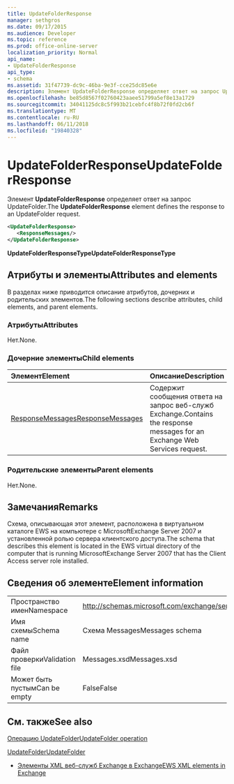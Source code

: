 ```yaml
---
title: UpdateFolderResponse
manager: sethgros
ms.date: 09/17/2015
ms.audience: Developer
ms.topic: reference
ms.prod: office-online-server
localization_priority: Normal
api_name:
- UpdateFolderResponse
api_type:
- schema
ms.assetid: 31f47739-dc9c-46ba-9e3f-cce25dc85e6e
description: Элемент UpdateFolderResponse определяет ответ на запрос UpdateFolder.
ms.openlocfilehash: be85d8567f02760423aaee51799a5ef8e13a1729
ms.sourcegitcommit: 34041125dc8c5f993b21cebfc4f8b72f0fd2cb6f
ms.translationtype: MT
ms.contentlocale: ru-RU
ms.lasthandoff: 06/11/2018
ms.locfileid: "19840328"
---
```

# <a name="updatefolderresponse"></a><span data-ttu-id="eda28-103">UpdateFolderResponse</span><span class="sxs-lookup"><span data-stu-id="eda28-103">UpdateFolderResponse</span></span>

<span data-ttu-id="eda28-104">Элемент **UpdateFolderResponse** определяет ответ на запрос UpdateFolder.</span><span class="sxs-lookup"><span data-stu-id="eda28-104">The **UpdateFolderResponse** element defines the response to an UpdateFolder request.</span></span> 
  
```xml
<UpdateFolderResponse>
   <ResponseMessages/>
</UpdateFolderResponse>
```

 <span data-ttu-id="eda28-105">**UpdateFolderResponseType**</span><span class="sxs-lookup"><span data-stu-id="eda28-105">**UpdateFolderResponseType**</span></span>
## <a name="attributes-and-elements"></a><span data-ttu-id="eda28-106">Атрибуты и элементы</span><span class="sxs-lookup"><span data-stu-id="eda28-106">Attributes and elements</span></span>

<span data-ttu-id="eda28-107">В разделах ниже приводится описание атрибутов, дочерних и родительских элементов.</span><span class="sxs-lookup"><span data-stu-id="eda28-107">The following sections describe attributes, child elements, and parent elements.</span></span>
  
### <a name="attributes"></a><span data-ttu-id="eda28-108">Атрибуты</span><span class="sxs-lookup"><span data-stu-id="eda28-108">Attributes</span></span>

<span data-ttu-id="eda28-109">Нет.</span><span class="sxs-lookup"><span data-stu-id="eda28-109">None.</span></span>
  
### <a name="child-elements"></a><span data-ttu-id="eda28-110">Дочерние элементы</span><span class="sxs-lookup"><span data-stu-id="eda28-110">Child elements</span></span>

|<span data-ttu-id="eda28-111">**Элемент**</span><span class="sxs-lookup"><span data-stu-id="eda28-111">**Element**</span></span>|<span data-ttu-id="eda28-112">**Описание**</span><span class="sxs-lookup"><span data-stu-id="eda28-112">**Description**</span></span>|
|:-----|:-----|
|[<span data-ttu-id="eda28-113">ResponseMessages</span><span class="sxs-lookup"><span data-stu-id="eda28-113">ResponseMessages</span></span>](responsemessages.md) <br/> |<span data-ttu-id="eda28-114">Содержит сообщения ответа на запрос веб-служб Exchange.</span><span class="sxs-lookup"><span data-stu-id="eda28-114">Contains the response messages for an Exchange Web Services request.</span></span>  <br/> |
   
### <a name="parent-elements"></a><span data-ttu-id="eda28-115">Родительские элементы</span><span class="sxs-lookup"><span data-stu-id="eda28-115">Parent elements</span></span>

<span data-ttu-id="eda28-116">Нет.</span><span class="sxs-lookup"><span data-stu-id="eda28-116">None.</span></span>
  
## <a name="remarks"></a><span data-ttu-id="eda28-117">Замечания</span><span class="sxs-lookup"><span data-stu-id="eda28-117">Remarks</span></span>

<span data-ttu-id="eda28-118">Схема, описывающая этот элемент, расположена в виртуальном каталоге EWS на компьютере с MicrosoftExchange Server 2007 и установленной ролью сервера клиентского доступа.</span><span class="sxs-lookup"><span data-stu-id="eda28-118">The schema that describes this element is located in the EWS virtual directory of the computer that is running MicrosoftExchange Server 2007 that has the Client Access server role installed.</span></span>
  
## <a name="element-information"></a><span data-ttu-id="eda28-119">Сведения об элементе</span><span class="sxs-lookup"><span data-stu-id="eda28-119">Element information</span></span>

|||
|:-----|:-----|
|<span data-ttu-id="eda28-120">Пространство имен</span><span class="sxs-lookup"><span data-stu-id="eda28-120">Namespace</span></span>  <br/> |http://schemas.microsoft.com/exchange/services/2006/messages  <br/> |
|<span data-ttu-id="eda28-121">Имя схемы</span><span class="sxs-lookup"><span data-stu-id="eda28-121">Schema name</span></span>  <br/> |<span data-ttu-id="eda28-122">Схема Messages</span><span class="sxs-lookup"><span data-stu-id="eda28-122">Messages schema</span></span>  <br/> |
|<span data-ttu-id="eda28-123">Файл проверки</span><span class="sxs-lookup"><span data-stu-id="eda28-123">Validation file</span></span>  <br/> |<span data-ttu-id="eda28-124">Messages.xsd</span><span class="sxs-lookup"><span data-stu-id="eda28-124">Messages.xsd</span></span>  <br/> |
|<span data-ttu-id="eda28-125">Может быть пустым</span><span class="sxs-lookup"><span data-stu-id="eda28-125">Can be empty</span></span>  <br/> |<span data-ttu-id="eda28-126">False</span><span class="sxs-lookup"><span data-stu-id="eda28-126">False</span></span>  <br/> |
   
## <a name="see-also"></a><span data-ttu-id="eda28-127">См. также</span><span class="sxs-lookup"><span data-stu-id="eda28-127">See also</span></span>



[<span data-ttu-id="eda28-128">Операцию UpdateFolder</span><span class="sxs-lookup"><span data-stu-id="eda28-128">UpdateFolder operation</span></span>](updatefolder-operation.md)
  
[<span data-ttu-id="eda28-129">UpdateFolder</span><span class="sxs-lookup"><span data-stu-id="eda28-129">UpdateFolder</span></span>](updatefolder.md)


- [<span data-ttu-id="eda28-130">Элементы XML веб-служб Exchange в Exchange</span><span class="sxs-lookup"><span data-stu-id="eda28-130">EWS XML elements in Exchange</span></span>](ews-xml-elements-in-exchange.md)

